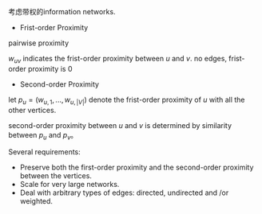 考虑带权的information networks.

* Frist-order Proximity

pairwise proximity

$w_{uv}$ indicates the frist-order proximity between $u$ and $v$. no edges, frist-order proximity is 0

* Second-order Proximity

let $p_u=(w_{u,1},...,w_{u,|V|})$ denote the frist-order proximity of $u$ with all the other vertices.

second-order proximity between $u$ and $v$ is determined by similarity between $p_u$ and $p_v$。

Several requirements:

* Preserve both the first-order proximity and the second-order proximity between the vertices.
* Scale for very large networks.
* Deal with arbitrary types of edges: directed, undirected and /or weighted.

